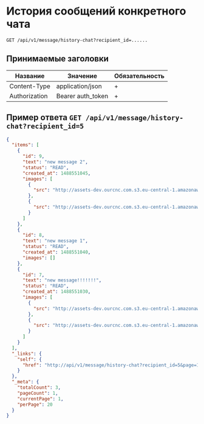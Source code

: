 История сообщений конкретного чата
===================================

`GET /api/v1/message/history-chat?recipient_id=......`

## Принимаемые заголовки

| Название           | Значение             | Обязательность |
|--------------------|----------------------|----------------|
| Content-Type       | application/json     | +              |
| Authorization      | Bearer auth_token    | +              |


Пример ответа `GET /api/v1/message/history-chat?recipient_id=5`
-------------------------------------------------------

```json
{
  "items": [
    {
      "id": 9,
      "text": "new message 2",
      "status": "READ",
      "created_at": 1488551045,
      "images": [
        {
          "src": "http://assets-dev.ourcnc.com.s3.eu-central-1.amazonaws.com/message_images/9oyf_ahbHeH7VozgcYQNdN97d2PelAf9.png"
        },
        {
          "src": "http://assets-dev.ourcnc.com.s3.eu-central-1.amazonaws.com/message_images/9oyf_ahbHeH7VozgcYQNdN97d2PelAf9.png"
        }
      ]
    },
    {
      "id": 8,
      "text": "new message 1",
      "status": "READ",
      "created_at": 1488551040,
      "images": []
    },
    {
      "id": 7,
      "text": "new message!!!!!!!",
      "status": "READ",
      "created_at": 1488551030,
      "images": [
        {
          "src": "http://assets-dev.ourcnc.com.s3.eu-central-1.amazonaws.com/message_images/9oyf_ahbHeH7VozgcYQNdN9sdfsdfsdf.png"
        },
        {
          "src": "http://assets-dev.ourcnc.com.s3.eu-central-1.amazonaws.com/message_images/9oyf_ahbHeH7VozgcYQNdN9asdffdTTE.png"
        }
      ]
    }
  ],
  "_links": {
    "self": {
      "href": "http://api/v1/message/history-chat?recipient_id=5&page=1"
    }
  },
  "_meta": {
    "totalCount": 3,
    "pageCount": 1,
    "currentPage": 1,
    "perPage": 20
  }
}
```